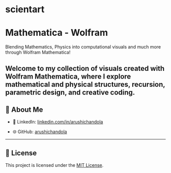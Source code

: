 # scientart
#  Mathematica - Wolfram 

Blending Mathematics, Physics into computational visuals and much more through Wolfram Mathematica!

Welcome to my collection of visuals created with Wolfram Mathematica, where I explore mathematical and physical structures, recursion, parametric design, and creative coding.
---


## 👤 About Me
- 🔗 LinkedIn: [linkedin.com/in/arushichandola](https://www.linkedin.com/in/arushi-chandola-arsc)

- 🌐 GitHub: [arushichandola](https://github.com/arushichandola)

---

## 📄 License

This project is licensed under the [MIT License](LICENSE).
